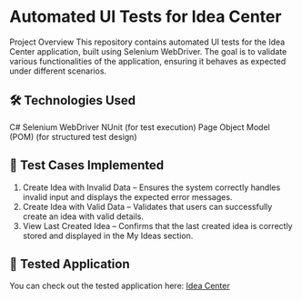 # Automated UI Tests for Idea Center 
Project Overview
This repository contains automated UI tests for the Idea Center application, built using Selenium WebDriver. The goal is to validate various functionalities of the application, ensuring it behaves as expected under different scenarios.

## 🛠️ Technologies Used
C#
Selenium WebDriver
NUnit (for test execution)
Page Object Model (POM) (for structured test design)

## 📝 Test Cases Implemented
1. Create Idea with Invalid Data – Ensures the system correctly handles invalid input and displays the expected error messages.
2. Create Idea with Valid Data – Validates that users can successfully create an idea with valid details.
3. View Last Created Idea – Confirms that the last created idea is correctly stored and displayed in the My Ideas section.

## 🔗 Tested Application
You can check out the tested application here: [Idea Center](http://softuni-qa-loadbalancer-2137572849.eu-north-1.elb.amazonaws.com:83/)



